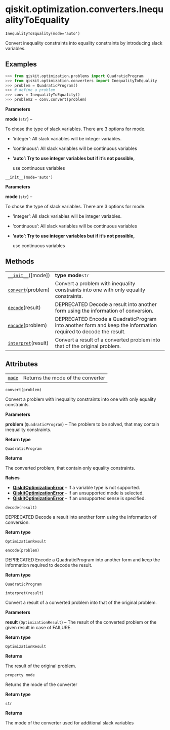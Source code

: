 <span id="qiskit-optimization-converters-inequalitytoequality" />

# qiskit.optimization.converters.InequalityToEquality

`InequalityToEquality(mode='auto')`

Convert inequality constraints into equality constraints by introducing slack variables.

## Examples

```python
>>> from qiskit.optimization.problems import QuadraticProgram
>>> from qiskit.optimization.converters import InequalityToEquality
>>> problem = QuadraticProgram()
>>> # define a problem
>>> conv = InequalityToEquality()
>>> problem2 = conv.convert(problem)
```

**Parameters**

**mode** (`str`) –

To chose the type of slack variables. There are 3 options for mode.

*   ’integer’: All slack variables will be integer variables.

*   ’continuous’: All slack variables will be continuous variables

*   **’auto’: Try to use integer variables but if it’s not possible,**

    use continuous variables

`__init__(mode='auto')`

**Parameters**

**mode** (`str`) –

To chose the type of slack variables. There are 3 options for mode.

*   ’integer’: All slack variables will be integer variables.

*   ’continuous’: All slack variables will be continuous variables

*   **’auto’: Try to use integer variables but if it’s not possible,**

    use continuous variables

## Methods

|                                                                                                                                                       |                                                                                                                |
| ----------------------------------------------------------------------------------------------------------------------------------------------------- | -------------------------------------------------------------------------------------------------------------- |
| [`__init__`](#qiskit.optimization.converters.InequalityToEquality.__init__ "qiskit.optimization.converters.InequalityToEquality.__init__")(\[mode])   | **type mode**`str`                                                                                             |
| [`convert`](#qiskit.optimization.converters.InequalityToEquality.convert "qiskit.optimization.converters.InequalityToEquality.convert")(problem)      | Convert a problem with inequality constraints into one with only equality constraints.                         |
| [`decode`](#qiskit.optimization.converters.InequalityToEquality.decode "qiskit.optimization.converters.InequalityToEquality.decode")(result)          | DEPRECATED Decode a result into another form using the information of conversion.                              |
| [`encode`](#qiskit.optimization.converters.InequalityToEquality.encode "qiskit.optimization.converters.InequalityToEquality.encode")(problem)         | DEPRECATED Encode a QuadraticProgram into another form and keep the information required to decode the result. |
| [`interpret`](#qiskit.optimization.converters.InequalityToEquality.interpret "qiskit.optimization.converters.InequalityToEquality.interpret")(result) | Convert a result of a converted problem into that of the original problem.                                     |

## Attributes

|                                                                                                                                |                                   |
| ------------------------------------------------------------------------------------------------------------------------------ | --------------------------------- |
| [`mode`](#qiskit.optimization.converters.InequalityToEquality.mode "qiskit.optimization.converters.InequalityToEquality.mode") | Returns the mode of the converter |

`convert(problem)`

Convert a problem with inequality constraints into one with only equality constraints.

**Parameters**

**problem** (`QuadraticProgram`) – The problem to be solved, that may contain inequality constraints.

**Return type**

`QuadraticProgram`

**Returns**

The converted problem, that contain only equality constraints.

**Raises**

*   [**QiskitOptimizationError**](qiskit.optimization.QiskitOptimizationError#qiskit.optimization.QiskitOptimizationError "qiskit.optimization.QiskitOptimizationError") – If a variable type is not supported.
*   [**QiskitOptimizationError**](qiskit.optimization.QiskitOptimizationError#qiskit.optimization.QiskitOptimizationError "qiskit.optimization.QiskitOptimizationError") – If an unsupported mode is selected.
*   [**QiskitOptimizationError**](qiskit.optimization.QiskitOptimizationError#qiskit.optimization.QiskitOptimizationError "qiskit.optimization.QiskitOptimizationError") – If an unsupported sense is specified.

`decode(result)`

DEPRECATED Decode a result into another form using the information of conversion.

**Return type**

`OptimizationResult`

`encode(problem)`

DEPRECATED Encode a QuadraticProgram into another form and keep the information required to decode the result.

**Return type**

`QuadraticProgram`

`interpret(result)`

Convert a result of a converted problem into that of the original problem.

**Parameters**

**result** (`OptimizationResult`) – The result of the converted problem or the given result in case of FAILURE.

**Return type**

`OptimizationResult`

**Returns**

The result of the original problem.

`property mode`

Returns the mode of the converter

**Return type**

`str`

**Returns**

The mode of the converter used for additional slack variables
